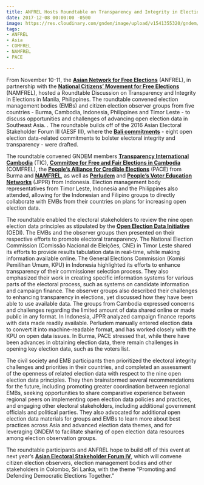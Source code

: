 ```yaml
---
title: ANFREL Hosts Roundtable on Transparency and Integrity in Elections
date: 2017-12-08 00:00:00 -0500
image: https://res.cloudinary.com/gndem/image/upload/v1541355320/gndem/anfrel-roundtable.png
tags:
- ANFREL
- Asia
- COMFREL
- NAMFREL
- PACE

---
```

From November 10-11, the [**Asian Network for Free Elections**](https://anfrel.org/) (ANFREL), in partnership with the [**National Citizens’ Movement for Free Elections**](http://www.namfrel.com.ph/v2/home/index1.htm) (NAMFREL), hosted a Roundtable Discussion on Transparency and Integrity in Elections in Manila, Philippines. The roundtable convened election management bodies (EMBs) and citizen election observer groups from five countries - Burma, Cambodia, Indonesia, Philippines and Timor Leste - to discuss opportunities and challenges of advancing open election data in Southeast Asia. . The roundtable builds off of the 2016 Asian Electoral Stakeholder Forum III (AESF III), where the [**Bali commitments**](https://aesforum.anfrel.org/wp-content/uploads/2017/02/Bali-Commitment.pdf) - eight open election data-related commitments to bolster electoral integrity and transparency - were drafted.

The roundtable convened GNDEM members [**Transparency International Cambodia**](https://www.ticambodia.org/) (TIC), [**Committee for Free and Fair Elections in Cambodia**](https://comfrel.org/) (COMFREL), the [**People’s Alliance for Credible Elections**](https://www.pacemyanmar.org/) (PACE) from Burma and [**NAMFREL**](http://www.namfrel.com.ph/v2/home/index1.htm), as well as [**Perludem**](http://perludem.org/) and [**People’s Voter Education Networks**](https://www.jppr.or.id/profil/) (JPPR) from Indonesia. Election management body representatives from Timor Leste, Indonesia and the Philippines also attended, allowing for the Indonesian and Filipino groups to directly collaborate with EMBs from their countries on plans for increasing open election data.

The roundtable enabled the electoral stakeholders to review the nine open election data principles as stipulated by the [**Open Election Data Initiative**](http://openelectiondata.net/) (OEDI). The EMBs and the observer groups then presented on their respective efforts to promote electoral transparency. The National Election Commission (Comissão Nacional de Eleições, CNE) in Timor Leste shared its efforts to provide results tabulation data in real-time, while making information available online. The General Elections Commission (Komisi Pemilihan Umum, KPU) in Indonesia highlighted its efforts to enhance transparency of their commissioner selection process. They also emphasized their work in creating specific information systems for various parts of the electoral process, such as systems on candidate information and campaign finance. The observer groups also described their challenges to enhancing transparency in elections, yet discussed how they have been able to use available data. The groups from Cambodia expressed concerns and challenges regarding the limited amount of data shared online or made public in any format. In Indonesia, JPPR analyzed campaign finance reports with data made readily available. Perludem manually entered election data to convert it into machine-readable format, and has worked closely with the KPU on open data issues. In Burma, PACE stressed that, while there have been advances in obtaining election data, there remain challenges in opening key election data, such as the voters list.

The civil society and EMB participants then prioritized the electoral integrity challenges and priorities in their countries, and completed an assessment of the openness of related election data with respect to the nine open election data principles. They then brainstormed several recommendations for the future, including promoting greater coordination between regional EMBs, seeking opportunities to share comparative experience between regional peers on implementing open election data policies and practices, and engaging other electoral stakeholders, including additional government officials and political parties. They also advocated for additional open election data materials for groups and EMBs to learn more about best practices across Asia and advanced election data themes, and for leveraging GNDEM to facilitate sharing of open election data resources among election observation groups.

The roundtable participants and ANFREL hope to build off of this event at next year’s [**Asian Electoral Stakeholder Forum IV**](https://www.facebook.com/ANFREL/photos/a.228762987137967.76046.179461348734798/1858586770822239/?type=3&theater), which will convene citizen election observers, election management bodies and other stakeholders in Colombo, Sri Lanka, with the theme “Promoting and Defending Democratic Elections Together.”